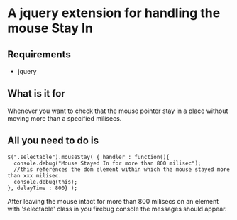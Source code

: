 A jquery extension for handling the mouse Stay In
=================================================

Requirements
------------
- jquery

What is it for
--------------
Whenever you want to check that the mouse pointer stay in a place without moving more than a specified milisecs.

All you need to do is
---------------------

    $(".selectable").mouseStay( { handler : function(){
      console.debug("Mouse Stayed In for more than 800 milisec");
      //this references the dom element within which the mouse stayed more than xxx milisec.
      console.debug(this);    
    }, delayTime : 800} );

After leaving the mouse intact for more than 800 milisecs on an element with 'selectable' class in you firebug console the messages should appear. 